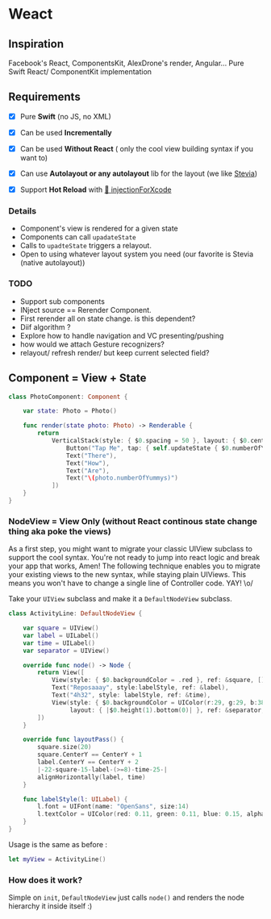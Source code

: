 # Weact


## Inspiration
Facebook's React, ComponentsKit, AlexDrone's render, Angular...
Pure Swift React/ ComponentKit implementation

## Requirements
- [x] Pure **Swift** (no JS, no XML)
- [x] Can be used **Incrementally**
- [x] Can be used **Without React** ( only the cool view building syntax if you want to)
- [x] Can use **Autolayout or any autolayout** lib for the layout (we like
  [Stevia](https://github.com/freshOS/Stevia))
- [x] Support **Hot Reload** with [💉 injectionForXcode](http://johnholdsworth.com/injection.html)


### Details
- Component's view is rendered for a given state
- Components can call `upadateState`
- Calls to `upadteState` triggers a relayout.
- Open to using whatever layout system you need
 (our favorite is Stevia (native autolayout))

### TODO
 - Support sub components
 - INject source == Rerender Component.
- First rerender all on state change. is this dependent?
- Diif algorithm ?
- Explore how to handle navigation and VC presenting/pushing
- how would we attach Gesture recognizers?
- relayout/ refresh render/ but keep current selected field?

## Component = View + State

```swift
class PhotoComponent: Component {

    var state: Photo = Photo()

    func render(state photo: Photo) -> Renderable {
        return
            VerticalStack(style: { $0.spacing = 50 }, layout: { $0.centerInContainer() }, [
                Button("Tap Me", tap: { self.updateState { $0.numberOfYummys += 1} }),
                Text("There"),
                Text("How"),
                Text("Are"),
                Text("\(photo.numberOfYummys)")
            ])
    }
}
```

### NodeView = View Only (without React continous state change thing aka poke the views)

As a first step, you might want to migrate your classic UIView subclass to support the cool syntax. You're not ready to jump into react logic and break your app that works, Amen!
The following technique enables you to migrate your existing views to the new syntax, while staying plain UIViews. This means you won't have to change a single line of Controller code. YAY! \o/

Take your `UIView` subclass and make it a `DefaultNodeView` subclass.

```swift
class ActivityLine: DefaultNodeView {

    var square = UIView()
    var label = UILabel()
    var time = UILabel()
    var separator = UIView()

    override func node() -> Node {
        return View([
            View(style: { $0.backgroundColor = .red }, ref: &square, []),
            Text("Reposaaay", style:labelStyle, ref: &label),
            Text("4h32", style: labelStyle, ref: &time),
            View(style: { $0.backgroundColor = UIColor(r:29, g:29, b:38).withAlphaComponent(0.1) },
                 layout: { |$0.height(1).bottom(0)| }, ref: &separator, [])
        ])
    }

    override func layoutPass() {
        square.size(20)
        square.CenterY == CenterY + 1
        label.CenterY == CenterY + 2
        |-22-square-15-label-(>=8)-time-25-|
        alignHorizontally(label, time)
    }

    func labelStyle(l: UILabel) {
        l.font = UIFont(name: "OpenSans", size:14)
        l.textColor = UIColor(red: 0.11, green: 0.11, blue: 0.15, alpha: 1)
    }
}
```
Usage is the same as before :
```swift
let myView = ActivityLine()
```

### How does it work?
Simple on `init`, `DefaultNodeView` just calls `node()` and renders the node hierarchy it inside itself :)
